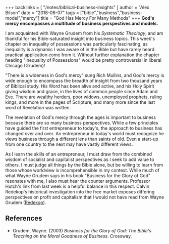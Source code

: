 +++
backlinks = [
  "/notes/biblical-business-insights"
]
author = "Alex Bilson"
date = "2018-06-07"
tags = ["bible","business","business-model","mercy"]
title = "God Has Mercy For Many Methods"
+++
**God's mercy encompasses a multitude of business perspectives and models.**

I am acquainted with Wayne Grudem from his _Systematic Theology_, and am thankful for his Bible-saturated insight into business topics.  This week's chapter on inequality of possessions was particularly fascinating, as inequality is a dynamic I was aware of in the Bible but have rarely heard practical application come from it.  Without further explanation the chapter heading "Inequality of Possessions" would be pretty controversial in liberal Chicago (Grudem)!

"There is a wideness in God's mercy" sung Rich Mullins, and God's mercy is wide enough to encompass the breadth of insight from two thousand years of Biblical study.  His Word has been alive and active, and his Holy Spirit giving wisdom and grace, in the lives of common people since Adam and Eve.  There are wealthy herders, poor widows, unemployed prophets, ruling kings, and more in the pages of Scripture, and many more since the last word of Revelation was written.

The revelation of God's mercy through the ages is important to business because there are so many business perspectives.  While a few principles have guided the first entrepreneur to today's, the approach to business has changed over and over.  An entrepreneur in today's world must recognize he views business through a different lens than saints of old.  Even a start-up from one country to the next may have vastly different views.

As I learn the skills of an entrepreneur, I must draw from the combined wisdom of socialist and capitalist perspectives as I seek to add value to others.  I must judge all things by the Bible alone, but be willing to learn from those whose worldview is incomprehensible in my context.  While much of what Wayne Grudem says in his book "Business for the Glory of God" resonates with me, I also must hear the counter arguments.  Professor Hutch's link from last week is a helpful balance in this respect.  Calvin Redekop's historical investigation into the free market exposes differing perspectives on profit and capitalism that I would not have read from Wayne Grudem ([Redekop](http://www.directionjournal.org/11/1/understanding-profits-perspective-ii.html  )).

## References

- Grudem, Wayne. (2003) _Business for the Glory of God: The Bible's Teaching on the Moral Goodness of Business_. Crossway.
